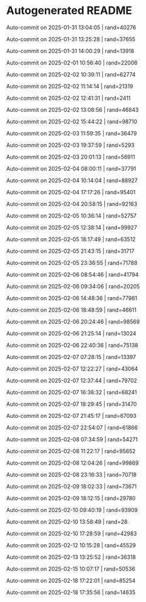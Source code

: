 # Autogenerated README

Auto-commit on 2025-01-31 13:04:05 | rand=40276

Auto-commit on 2025-01-31 13:25:28 | rand=37655

Auto-commit on 2025-01-31 14:00:29 | rand=13918

Auto-commit on 2025-02-01 10:56:40 | rand=22006

Auto-commit on 2025-02-02 10:39:11 | rand=62774

Auto-commit on 2025-02-02 11:14:14 | rand=21319

Auto-commit on 2025-02-02 12:41:31 | rand=2411

Auto-commit on 2025-02-02 13:08:56 | rand=46843

Auto-commit on 2025-02-02 15:44:22 | rand=98710

Auto-commit on 2025-02-03 11:59:35 | rand=36479

Auto-commit on 2025-02-03 19:37:59 | rand=5293

Auto-commit on 2025-02-03 20:01:13 | rand=56911

Auto-commit on 2025-02-04 08:00:11 | rand=37791

Auto-commit on 2025-02-04 10:14:04 | rand=88927

Auto-commit on 2025-02-04 17:17:26 | rand=95401

Auto-commit on 2025-02-04 20:58:15 | rand=92163

Auto-commit on 2025-02-05 10:36:14 | rand=52757

Auto-commit on 2025-02-05 12:38:14 | rand=99927

Auto-commit on 2025-02-05 18:17:49 | rand=63512

Auto-commit on 2025-02-05 21:43:15 | rand=31717

Auto-commit on 2025-02-05 23:36:55 | rand=71788

Auto-commit on 2025-02-06 08:54:46 | rand=41794

Auto-commit on 2025-02-06 09:34:06 | rand=20205

Auto-commit on 2025-02-06 14:48:36 | rand=77981

Auto-commit on 2025-02-06 18:48:59 | rand=46611

Auto-commit on 2025-02-06 20:24:46 | rand=98569

Auto-commit on 2025-02-06 21:25:14 | rand=13024

Auto-commit on 2025-02-06 22:40:36 | rand=75138

Auto-commit on 2025-02-07 07:28:15 | rand=13397

Auto-commit on 2025-02-07 12:22:27 | rand=43064

Auto-commit on 2025-02-07 12:37:44 | rand=79702

Auto-commit on 2025-02-07 16:38:32 | rand=68241

Auto-commit on 2025-02-07 18:29:45 | rand=31470

Auto-commit on 2025-02-07 21:45:17 | rand=67093

Auto-commit on 2025-02-07 22:54:07 | rand=61866

Auto-commit on 2025-02-08 07:34:59 | rand=54271

Auto-commit on 2025-02-08 11:22:17 | rand=95652

Auto-commit on 2025-02-08 12:04:26 | rand=99869

Auto-commit on 2025-02-08 23:16:33 | rand=70718

Auto-commit on 2025-02-09 18:02:33 | rand=73671

Auto-commit on 2025-02-09 18:12:15 | rand=29780

Auto-commit on 2025-02-10 09:40:19 | rand=93909

Auto-commit on 2025-02-10 13:58:49 | rand=28

Auto-commit on 2025-02-10 17:28:59 | rand=42983

Auto-commit on 2025-02-12 10:15:28 | rand=45529

Auto-commit on 2025-02-13 13:25:52 | rand=36318

Auto-commit on 2025-02-15 10:07:17 | rand=50536

Auto-commit on 2025-02-18 17:22:01 | rand=85254

Auto-commit on 2025-02-18 17:35:56 | rand=14635
